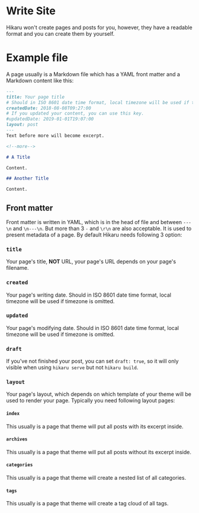 Write Site
==========

Hikaru won't create pages and posts for you, however, they have a readable format and you can create them by yourself.

# Example file

A page usually is a Markdown file which has a YAML front matter and a Markdown content like this:

```markdown
---
title: Your page title
# Should in ISO 8601 date time format, local timezone will be used if timezone is omitted.
createdDate: 2018-08-08T09:27:00
# If you updated your content, you can use this key.
#updatedDate: 2019-01-01T19:07:00
layout: post
---
Text before more will become excerpt.

<!--more-->

# A Title

Content.

## Another Title

Content.
```

## Front matter

Front matter is written in YAML, which is in the head of file and between `---\n` and `\n---\n`. But more than 3 `-` and `\r\n` are also acceptable. It is used to present metadata of a page. By default Hikaru needs following 3 option:

### `title`

Your page's title, **NOT** URL, your page's URL depends on your page's filename.

### `created`

Your page's writing date. Should in ISO 8601 date time format, local timezone will be used if timezone is omitted.

### `updated`

Your page's modifying date. Should in ISO 8601 date time format, local timezone will be used if timezone is omitted.

### `draft`

If you've not finished your post, you can set `draft: true`, so it will only visible when using `hikaru serve` but not `hikaru build`.

### `layout`

Your page's layout, which depends on which template of your theme will be used to render your page. Typically you need following layout pages:

#### `index`

This usually is a page that theme will put all posts with its excerpt inside.

#### `archives`

This usually is a page that theme will put all posts without its excerpt inside.

#### `categories`

This usually is a page that theme will create a nested list of all categories.

#### `tags`

This usually is a page that theme will create a tag cloud of all tags.
